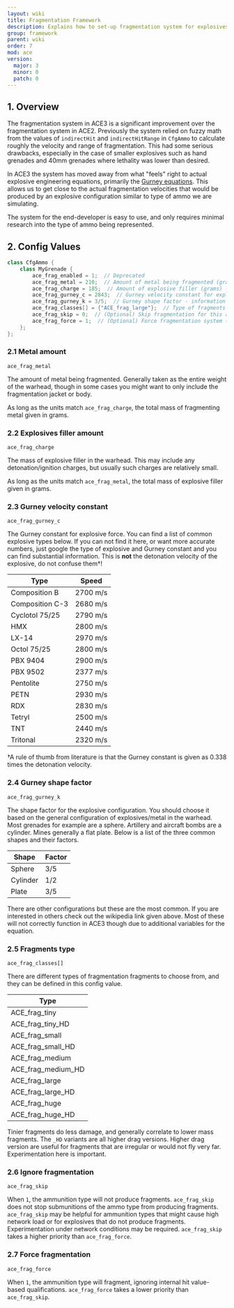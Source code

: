```yaml
---
layout: wiki
title: Fragmentation Framework
description: Explains how to set-up fragmentation system for explosives using ACE3 fragmentation system.
group: framework
parent: wiki
order: 7
mod: ace
version:
  major: 3
  minor: 0
  patch: 0
---
```


## 1. Overview

The fragmentation system in ACE3 is a significant improvement over the fragmentation system in ACE2. Previously the system relied on fuzzy math from the values of `indirectHit` and `indirectHitRange` in `CfgAmmo` to calculate roughly the velocity and range of fragmentation. This had some serious drawbacks, especially in the case of smaller explosives such as hand grenades and 40mm grenades where lethality was lower than desired.

In ACE3 the system has moved away from what "feels" right to actual explosive engineering equations, primarily the [Gurney equations](http://en.wikipedia.org/wiki/Gurney_equations). This allows us to get close to the actual fragmentation velocities that would be produced by an explosive configuration similar to type of ammo we are simulating.

The system for the end-developer is easy to use, and only requires minimal research into the type of ammo being represented.


## 2. Config Values

```cpp
class CfgAmmo {
    class MyGrenade {
        ace_frag_enabled = 1;  // Deprecated
        ace_frag_metal = 210;  // Amount of metal being fragmented (grams) - information below
        ace_frag_charge = 185;  // Amount of explosive filler (grams) - information below
        ace_frag_gurney_c = 2843;  // Gurney velocity constant for explosive type - information below
        ace_frag_gurney_k = 3/5;  // Gurney shape factor - information below
        ace_frag_classes[] = {"ACE_frag_large"};  // Type of fragments - information below
        ace_frag_skip = 0;  // (Optional) Skip fragmentation for this ammo type (0-disabled, 1-enabled) - information below
        ace_frag_force = 1;  // (Optional) Force fragmentation system (0-disabled, 1-enabled) - information below
    };
};
```

### 2.1 Metal amount

`ace_frag_metal`

The amount of metal being fragmented. Generally taken as the entire weight of the warhead, though in some cases you might want to only include the fragmentation jacket or body.

As long as the units match `ace_frag_charge`, the total mass of fragmenting metal given in grams.

### 2.2 Explosives filler amount

`ace_frag_charge`

The mass of explosive filler in the warhead. This may include any detonation/ignition charges, but usually such charges are relatively small.

As long as the units match `ace_frag_metal`, the total mass of explosive filler given in grams.

### 2.3 Gurney velocity constant

`ace_frag_gurney_c`

The Gurney constant for explosive force. You can find a list of common explosive types below. If you can not find it here, or want more accurate numbers, just google the type of explosive and Gurney constant and you can find substantial information. This is **not** the detonation velocity of the explosive, do not confuse them†!

| Type            | Speed    |
| --------------- | -------- |
| Composition B   | 2700 m/s |
| Composition C-3 | 2680 m/s |
| Cyclotol 75/25  | 2790 m/s |
| HMX             | 2800 m/s |
| LX-14           | 2970 m/s |
| Octol 75/25     | 2800 m/s |
| PBX 9404        | 2900 m/s |
| PBX 9502        | 2377 m/s |
| Pentolite       | 2750 m/s |
| PETN            | 2930 m/s |
| RDX             | 2830 m/s |
| Tetryl          | 2500 m/s |
| TNT             | 2440 m/s |
| Tritonal        | 2320 m/s |

†A rule of thumb from literature is that the Gurney constant is given as 0.338 times the detonation velocity.

### 2.4 Gurney shape factor

`ace_frag_gurney_k`

The shape factor for the explosive configuration. You should choose it based on the general configuration of explosives/metal in the warhead. Most grenades for example are a sphere. Artillery and aircraft bombs are a cylinder. Mines generally a flat plate. Below is a list of the three common shapes and their factors.

| Shape    | Factor |
| -------- | ------ |
| Sphere   | 3/5    |
| Cylinder | 1/2    |
| Plate    | 3/5    |

There are other configurations but these are the most common. If you are interested in others check out the wikipedia link given above. Most of these will not correctly function in ACE3 though due to additional variables for the equation.

### 2.5 Fragments type

`ace_frag_classes[]`

There are different types of fragmentation fragments to choose from, and they can be defined in this config value.

| Type               |
| ------------------ |
| ACE_frag_tiny      |
| ACE_frag_tiny_HD   |
| ACE_frag_small     |
| ACE_frag_small_HD  |
| ACE_frag_medium    |
| ACE_frag_medium_HD |
| ACE_frag_large     |
| ACE_frag_large_HD  |
| ACE_frag_huge      |
| ACE_frag_huge_HD   |

Tinier fragments do less damage, and generally correlate to lower mass fragments. The `_HD` variants are all higher drag versions. Higher drag version are useful for fragments that are irregular or would not fly very far. Experimentation here is important.

### 2.6 Ignore fragmentation

`ace_frag_skip`

When `1`, the ammunition type will not produce fragments. `ace_frag_skip` does not stop submunitions of the ammo type from producing fragments. `ace_frag_skip` may be helpful for ammunition types that might cause high network load or for explosives that do not produce fragments. Experimentation under network conditions may be required. `ace_frag_skip` takes a higher priority than `ace_frag_force`.

### 2.7 Force fragmentation

`ace_frag_force`

When `1`, the ammunition type will fragment, ignoring internal hit value-based qualifications. `ace_frag_force` takes a lower priority than `ace_frag_skip`.
